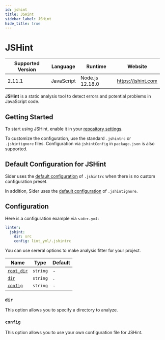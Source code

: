 ```yaml
---
id: jshint
title: JSHint
sidebar_label: JSHint
hide_title: true
---
```


# JSHint

| Supported Version | Language   | Runtime         | Website            |
| ----------------- | ---------- | --------------- | ------------------ |
| 2.11.1            | JavaScript | Node.js 12.18.0 | https://jshint.com |

**JSHint** is a static analysis tool to detect errors and potential problems in JavaScript code.

## Getting Started

To start using JSHint, enable it in your [repository settings](../../getting-started/repository-settings.md).

To customize the configuration, use the standard `.jshintrc` or `.jshintignore` files. Configuration via `jshintConfig` in `package.json` is also supported.

## Default Configuration for JSHint

Sider uses the [default configuration](https://github.com/sider/runners/blob/master/images/jshint/sider_jshintrc) of `.jshintrc` when there is no custom configuration preset.

In addition, Sider uses the [default configuration](https://github.com/sider/runners/blob/master/images/jshint/sider_jshintignore) of `.jshintignore`.

## Configuration

Here is a configuration example via `sider.yml`:

```yaml
linter:
  jshint:
    dir: src
    config: lint_yml/.jshintrc
```

You can use sereral options to make analysis fitter for your project.

| Name                                                                                  | Type     | Default |
| ------------------------------------------------------------------------------------- | -------- | ------- |
| [`root_dir`](../../getting-started/custom-configuration.md#linteranalyzer_idroot_dir) | `string` | -       |
| [`dir`](#dir)                                                                         | `string` | `.`     |
| [`config`](#config)                                                                   | `string` | -       |

### `dir`

This option allows you to specify a directory to analyze.

### `config`

This option allows you to use your own configuration file for JSHint.
